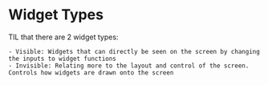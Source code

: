 # Widget Types

TIL that there are 2 widget types:

```
- Visible: Widgets that can directly be seen on the screen by changing the inputs to widget functions
- Invisible: Relating more to the layout and control of the screen. Controls how widgets are drawn onto the screen
```
